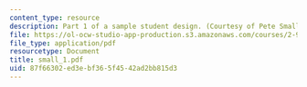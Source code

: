 ```yaml
---
content_type: resource
description: Part 1 of a sample student design. (Courtesy of Pete Small.)
file: https://ol-ocw-studio-app-production.s3.amazonaws.com/courses/2-996-sailing-yacht-design-13-734-fall-2003/87f66302ed3ebf365f4542ad2bb815d3_small_1.pdf
file_type: application/pdf
resourcetype: Document
title: small_1.pdf
uid: 87f66302-ed3e-bf36-5f45-42ad2bb815d3
---
```

